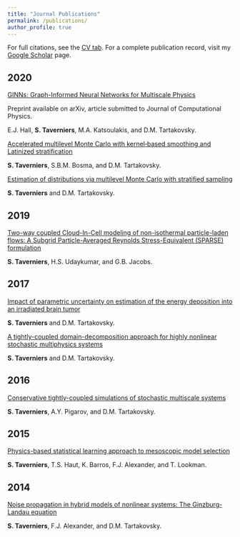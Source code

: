 ```yaml
---
title: "Journal Publications"
permalink: /publications/
author_profile: true
---
```


For full citations, see the [CV tab](https://chameleon20.github.io/cv/). For a complete publication record, visit my [Google Scholar](https://scholar.google.com/citations?user=evd0C28AAAAJ&hl=en) page.

## 2020

<!---[Mutual Information for Explainable Deep Learning of Multiscale Systems]  

Preprint available on arXiv, article submitted to Computer Methods in Applied Mechanics and Engineering.

E.J. Hall, <b>S. Taverniers</b>, M.A. Katsoulakis, and D.M. Tartakovsky.  ---> 

[GINNs: Graph-Informed Neural Networks for Multiscale Physics](https://arxiv.org/abs/2006.14807)

Preprint available on arXiv, article submitted to Journal of Computational Physics.

E.J. Hall, <b>S. Taverniers</b>, M.A. Katsoulakis, and D.M. Tartakovsky.  

[Accelerated multilevel Monte Carlo with kernel‐based smoothing and Latinized stratification](https://doi.org/10.1029/2019WR026984)  

<b>S. Taverniers</b>, S.B.M. Bosma, and D.M. Tartakovsky.   

[Estimation of distributions via multilevel Monte Carlo with stratified sampling](https://doi.org/10.1016/j.jcp.2020.109572)  

<b>S. Taverniers</b> and D.M. Tartakovsky.     

## 2019

[Two-way coupled Cloud-In-Cell modeling of non-isothermal particle-laden flows: A Subgrid Particle-Averaged Reynolds Stress-Equivalent (SPARSE) formulation](https://doi.org/10.1016/j.jcp.2019.01.001)  

<b>S. Taverniers</b>, H.S. Udaykumar, and G.B. Jacobs.

## 2017

[Impact of parametric uncertainty on estimation of the energy deposition into an irradiated brain tumor](https://doi.org/10.1016/j.jcp.2017.07.008)  

<b>S. Taverniers</b> and D.M. Tartakovsky.

[A tightly-coupled domain-decomposition approach for highly nonlinear stochastic multiphysics systems](https://doi.org/10.1016/j.jcp.2016.10.052)  

<b>S. Taverniers</b> and D.M. Tartakovsky.

## 2016

[Conservative tightly-coupled simulations of stochastic multiscale systems](https://doi.org/10.1016/j.jcp.2016.02.047)  

<b>S. Taverniers</b>, A.Y. Pigarov, and D.M. Tartakovsky.

## 2015

[Physics-based statistical learning approach to mesoscopic model selection](https://doi.org/10.1103/PhysRevE.92.053301)  

<b>S. Taverniers</b>, T.S. Haut, K. Barros, F.J. Alexander, and T. Lookman.

## 2014

[Noise propagation in hybrid models of nonlinear systems: The Ginzburg-Landau equation](https://doi.org/10.1016/j.jcp.2014.01.015)  

<b>S. Taverniers</b>, F.J. Alexander, and D.M. Tartakovsky.


